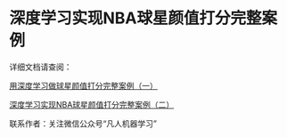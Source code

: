 # 深度学习实现NBA球星颜值打分完整案例
详细文档请查阅：  

[用深度学习做球星颜值打分完整案例（一）](http://blog.csdn.net/buptgshengod/article/details/79092092)  

[深度学习实现NBA球星颜值打分完整案例（二）](http://blog.csdn.net/buptgshengod/article/details/79135880)  

联系作者：关注微信公众号“凡人机器学习”
